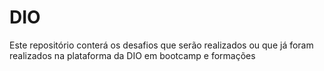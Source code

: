 # DIO
Este repositório conterá os desafios que serão realizados ou que já foram realizados na plataforma da DIO em bootcamp e formações
